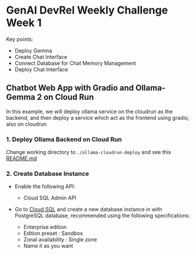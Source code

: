 # GenAI DevRel Weekly Challenge Week 1

Key points:

- Deploy Gemma
- Create Chat Interface
- Connect Database for Chat Memory Management
- Deploy Chat Interface

## Chatbot Web App with Gradio and Ollama-Gemma 2 on Cloud Run

In this example, we will deploy ollama service on the cloudrun as the backend, and then deploy a service which act as the frontend using gradio, also on cloudrun

### 1. Deploy Ollama Backend on Cloud Run

Change working directory to `./ollama-cloudrun-deploy` and see this [README.md](ollama-cloudrun-deploy/README.md)

### 2. Create Database Instance



- Enable the following API:

  - Cloud SQL Admin API
- Go to [Cloud SQL](https://console.cloud.google.com/sql) and create a new database instance in with PostgreSQL database, recommended using the following specifications:

  - Enterprise edition
  - Edition preset : Sandbox
  - Zonal availability : Single zone
  - Name it as you want
- Set permission for created ollama cloud run service account (the one created in the `Deploy Ollama Backend` step), add the following permissions:

  - `Cloud SQL Admin`
  - `Cloud Run Invoker`

### 2. Deploy Gradio App

Change back working directory to example root directory `devrel-demos/ai-ml/gemma-ollama-app-streamlit`

- Set permission for created ollama cloud run service account (the one created in the `Deploy Ollama Backend` step), add the following permissions, See [this docs](https://cloud.google.com/iam/docs/manage-access-service-accounts) on how to do it:

  - `Cloud Run Invoker`
- Put the service account key (json file) in the working directory and rename it to `cloudrun-sa.json`. IMPORTANT NOTES: this is only for tutorial purpose, as it is not secure. The best way is to use [gcloud secret manager](https://cloud.google.com/secret-manager/docs)
- Copy `settings.yaml.example` to `settings.yaml` and change the value respective to your ollama deployment
  - `OLLAMA_SERVICE_URL` key denotes the ollama cloudrun service URL. E.g. `https://ollama-gemma-gpu-xxxxxxxx.us-central1.run.app`
  - `CLOUDRUN_SERVICE_ACCOUNT_KEY` key denotes the service account key (json file). For this example, we rename the key file `cloudrun-sa.json` and put it in this example directory
  - `CHAT_HISTORY_DB_URI` key denotes the connection string to the postgresql database. E.g. `postgresql://postgres:postgres@127.0.0.1:5432/postgres?sslmode=disable`
  - `DB_CONNECTION_NAME` key denotes the connection name for the cloud sql proxy,which consists of project id, region and instance name provided in the following string format: `project:region:instance_name`
- Run cloud run deploy, if Dockerfile present in the working directory it will build using it

    ```console
    gcloud beta run deploy gradio-app --source . --allow-unauthenticated --port 7860 --env-vars-file settings.yaml
    ```

    Notes that we set `--allow-unauthenticated` so that we can access the web page without any authentication.

### 3. Connect to the Chatbot Gradio App

After successful deployment, it we can access it on the shown Service URL. E.g

```console
https://gradio-app-xxxxxxxxx.us-central1.run.app
```

### 4. Cleaning Up

After you finished your experiments, don't forget to clean all resources:

1. Artifact Registry -> Clean the pushed image
2. Service Account -> Clean the created service account for cloudrun
3. Cloud SQL -> Clean the created database instance
4. Cloud Run -> Clean the deployed services, ollama backend and streamlit frontend

